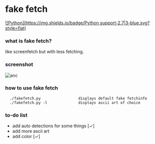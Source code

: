 # fake fetch
[![Python](https://img.shields.io/badge/Python support-2.7|3-blue.svg?style=flat)](https://www.python.org/)
### what is fake fetch?

like screenfetch but with less fetching.

### screenshot
![anc](https://raw.githubusercontent.com/JackCDK/fakefetch/master/pics/ank4.png)

### how to use fake fetch

      ./fakefetch.py                 displays default fake fetchinfo
      ./fakefetch.py -l              displays ascii art of choice


### to-do list
* add auto detections for some things [✓]
* add more ascii art
* add color [✓]

